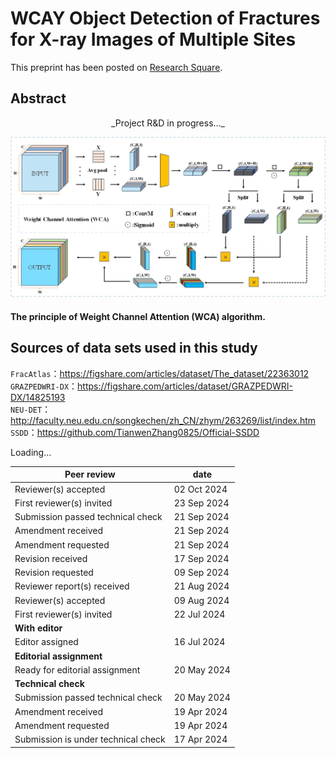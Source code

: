 # WCAY Object Detection of Fractures for X-ray Images of Multiple Sites  
This preprint has been posted on [Research Square](https://www.researchsquare.com/article/rs-4282215/latest).  



## Abstract  
<p align="center">  
  _Project R&D in progress..._  
  </p>     


![Figure6.jpg](https://github.com/cccp421/Fracture-Detection-WCAY/blob/main/Figure6.jpg)  
#### The principle of Weight Channel Attention (WCA) algorithm.  

## Sources of data sets used in this study
`FracAtlas`：https://figshare.com/articles/dataset/The_dataset/22363012  
`GRAZPEDWRI-DX`：https://figshare.com/articles/dataset/GRAZPEDWRI-DX/14825193  
`NEU-DET`：http://faculty.neu.edu.cn/songkechen/zh_CN/zhym/263269/list/index.htm  
`SSDD`：https://github.com/TianwenZhang0825/Official-SSDD  
  
Loading…

  
 | Peer review | date | 
 | --- | --- | 
 | Reviewer(s) accepted | 02 Oct 2024 | 
 | First reviewer(s) invited | 23 Sep 2024 | 
 | Submission passed technical check | 21 Sep 2024 | 
 | Amendment received | 21 Sep 2024 | 
 | Amendment requested | 21 Sep 2024 | 
 | Revision received | 17 Sep 2024 | 
 | Revision requested | 09 Sep 2024 | 
 | Reviewer report(s) received | 21 Aug 2024 | 
 | Reviewer(s) accepted | 09 Aug 2024 | 
 | First reviewer(s) invited | 22 Jul 2024 | 
 | __With editor__ |  | 
 | Editor assigned | 16 Jul 2024 |  
 | __Editorial assignment__ |  | 
 | Ready for editorial assignment | 20 May 2024 | 
 | __Technical check__ |  | 
 | Submission passed technical check | 20 May 2024 | 
 | Amendment received | 19 Apr 2024 | 
 | Amendment requested | 19 Apr 2024 | 
 | Submission is under technical check | 17 Apr 2024 | 
 
